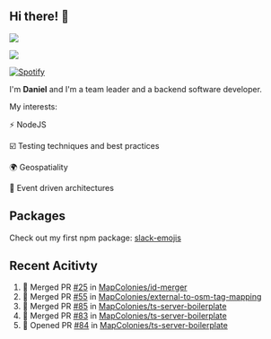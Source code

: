 ## Hi there! 👋
<p>
  <img src="https://i.imgur.com/agb7xe9.png" />
</p>
<p>
  <img src="https://github-readme-stats.vercel.app/api?username=syncush&theme=tokyonight">
</p>

[![Spotify](https://novatorem-rust.vercel.app/api/spotify)](https://open.spotify.com/user/syncush)

I'm **Daniel** and I'm a team leader and a backend software developer.

My interests:

⚡ NodeJS

☑️ Testing techniques and best practices

🌍 Geospatiality

🧠 Event driven architectures

## Packages
Check out my first npm package: [slack-emojis](https://www.npmjs.com/package/slack-emojis)

## Recent Acitivty
<!--START_SECTION:activity-->
1. 🎉 Merged PR [#25](https://github.com/MapColonies/id-merger/pull/25) in [MapColonies/id-merger](https://github.com/MapColonies/id-merger)
2. 🎉 Merged PR [#55](https://github.com/MapColonies/external-to-osm-tag-mapping/pull/55) in [MapColonies/external-to-osm-tag-mapping](https://github.com/MapColonies/external-to-osm-tag-mapping)
3. 🎉 Merged PR [#85](https://github.com/MapColonies/ts-server-boilerplate/pull/85) in [MapColonies/ts-server-boilerplate](https://github.com/MapColonies/ts-server-boilerplate)
4. 🎉 Merged PR [#83](https://github.com/MapColonies/ts-server-boilerplate/pull/83) in [MapColonies/ts-server-boilerplate](https://github.com/MapColonies/ts-server-boilerplate)
5. 💪 Opened PR [#84](https://github.com/MapColonies/ts-server-boilerplate/pull/84) in [MapColonies/ts-server-boilerplate](https://github.com/MapColonies/ts-server-boilerplate)
<!--END_SECTION:activity-->
